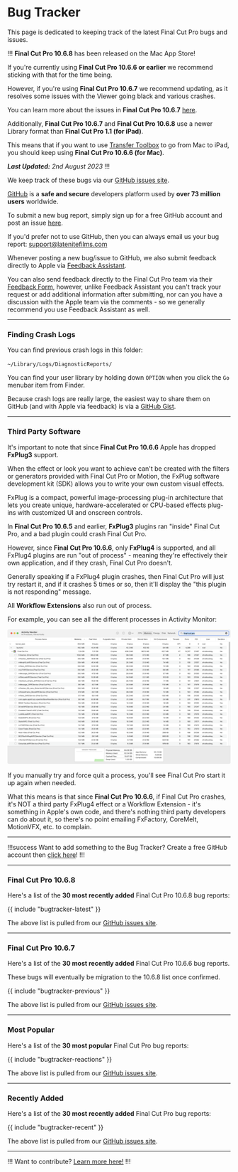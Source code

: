 # Bug Tracker

This page is dedicated to keeping track of the latest Final Cut Pro bugs and issues.

!!!
**Final Cut Pro 10.6.8** has been released on the Mac App Store!

If you're currently using **Final Cut Pro 10.6.6 or earlier** we recommend sticking with that for the time being.

However, if you're using **Final Cut Pro 10.6.7** we recommend updating, as it resolves some issues with the Viewer going black and various crashes.

You can learn more about the issues in **Final Cut Pro 10.6.7** [here](https://github.com/CommandPost/FCPCafe/issues/223).

Additionally, **Final Cut Pro 10.6.7** and **Final Cut Pro 10.6.8** use a newer Library format than **Final Cut Pro 1.1 (for iPad)**.

This means that if you want to use [Transfer Toolbox](https://transfertoolbox.io) to go from Mac to iPad, you should keep using **Final Cut Pro 10.6.6 (for Mac)**.

_**Last Updated:** 2nd August 2023_
!!!

We keep track of these bugs via our [GitHub issues site](https://github.com/CommandPost/FCPCafe/issues).

[GitHub](https://github.com) is a **safe and secure** developers platform used by **over 73 million users** worldwide.

To submit a new bug report, simply sign up for a free GitHub account and post an issue [here](https://github.com/CommandPost/FCPCafe/issues/new?assignees=&labels=&projects=&template=bug-report.md&title=).

If you'd prefer not to use GitHub, then you can always email us your bug report: [support@latenitefilms.com](mailto:support@latenitefilms.com)

Whenever posting a new bug/issue to GitHub, we also submit feedback directly to Apple via [Feedback Assistant](https://feedbackassistant.apple.com).

You can also send feedback directly to the Final Cut Pro team via their [Feedback Form](https://www.apple.com/feedback/finalcutpro/), however, unlike Feedback Assistant you can't track your request or add additional information after submitting, nor can you have a discussion with the Apple team via the comments - so we generally recommend you use Feedback Assistant as well.

---

### Finding Crash Logs

You can find previous crash logs in this folder:

`~/Library/Logs/DiagnosticReports/`

You can find your user library by holding down `OPTION` when you click the `Go` menubar item from Finder.

Because crash logs are really large, the easiest way to share them on GitHub (and with Apple via feedback) is via a [GitHub Gist](https://gist.github.com).

---

### Third Party Software

It's important to note that since **Final Cut Pro 10.6.6** Apple has dropped **FxPlug3** support.

When the effect or look you want to achieve can't be created with the filters or generators provided with Final Cut Pro or Motion, the FxPlug software development kit (SDK) allows you to write your own custom visual effects.

FxPlug is a compact, powerful image-processing plug-in architecture that lets you create unique, hardware-accelerated or CPU-based effects plug-ins with customized UI and onscreen controls.

In **Final Cut Pro 10.6.5** and earlier, **FxPlug3** plugins ran "inside" Final Cut Pro, and a bad plugin could crash Final Cut Pro.

However, since **Final Cut Pro 10.6.6**, only **FxPlug4** is supported, and all FxPlug4 plugins are run "out of process" - meaning they're effectively their own application, and if they crash, Final Cut Pro doesn't.

Generally speaking if a FxPlug4 plugin crashes, then Final Cut Pro will just try restart it, and if it crashes 5 times or so, then it'll display the "this plugin is not responding" message.

All **Workflow Extensions** also run out of process.

For example, you can see all the different processes in Activity Monitor:

![](../static/fcp-activity-monitor.png)

If you manually try and force quit a process, you'll see Final Cut Pro start it up again when needed.

What this means is that since **Final Cut Pro 10.6.6**, if Final Cut Pro crashes, it's NOT a third party FxPlug4 effect or a Workflow Extension - it's something in Apple's own code, and there's nothing third party developers can do about it, so there's no point emailing FxFactory, CoreMelt, MotionVFX, etc. to complain.

---

!!!success Want to add something to the Bug Tracker?
Create a free GitHub account then [click here](https://github.com/CommandPost/FCPCafe/issues/new?assignees=&labels=&projects=&template=bug-report.md&title=)!
!!!

---

### Final Cut Pro 10.6.8

Here's a list of the **30 most recently added** Final Cut Pro 10.6.8 bug reports:

{{ include "bugtracker-latest" }}

The above list is pulled from our [GitHub issues site](https://github.com/CommandPost/FCPCafe/issues).

---

### Final Cut Pro 10.6.7

Here's a list of the **30 most recently added** Final Cut Pro 10.6.6 bug reports.

These bugs will eventually be migration to the 10.6.8 list once confirmed.

{{ include "bugtracker-previous" }}

The above list is pulled from our [GitHub issues site](https://github.com/CommandPost/FCPCafe/issues).

---

### Most Popular

Here's a list of the **30 most popular** Final Cut Pro bug reports:

{{ include "bugtracker-reactions" }}

The above list is pulled from our [GitHub issues site](https://github.com/CommandPost/FCPCafe/issues).

---

### Recently Added

Here's a list of the **30 most recently added** Final Cut Pro bug reports:

{{ include "bugtracker-recent" }}

The above list is pulled from our [GitHub issues site](https://github.com/CommandPost/FCPCafe/issues).

---

!!!
Want to contribute? [Learn more here!](/contribute/)
!!!